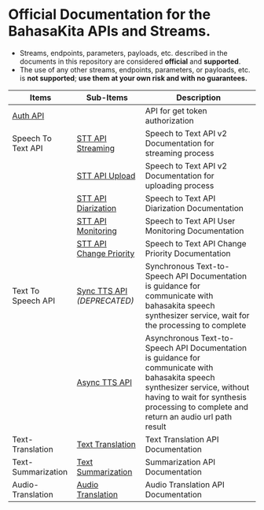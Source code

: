 # Official Documentation for the BahasaKita APIs and Streams.

* Streams, endpoints, parameters, payloads, etc. described in the documents in this repository are considered **official** and **supported**.
* The use of any other streams, endpoints, parameters, or payloads, etc. is **not supported**; **use them at your own risk and with no guarantees.**


Items       | Sub-Items | Description |
------------        |------------ | ------------ |
[Auth API](./docs/Auth-API.md)       | | API for get token authorization |
 Speech To Text API       |[STT API Streaming](./docs/STT-API-Stream-V2.md) | Speech to Text API v2 Documentation for streaming process |
 |      |[STT API Upload](./docs/STT-API-Upload-Transcription.md) | Speech to Text API v2 Documentation for uploading process |
 |      |[STT API Diarization](./docs/STT-API-Upload-Diarization.md) | Speech to Text API Diarization Documentation |
 |      |[STT API Monitoring](./docs/STT-API-Monitoring.md) | Speech to Text API User Monitoring Documentation |
 |      |[STT API Change Priority](./docs/STT-API-Change-Priority.md) | Speech to Text API Change Priority Documentation |
 Text To Speech API        |[Sync TTS API ](./docs/TTS-API-Sync.md) *(DEPRECATED)*|Synchronous Text-to-Speech API Documentation is guidance for communicate with bahasakita speech synthesizer service, wait for the processing to complete |
 |      |[Async TTS API](./docs/TTS-API-Async.md) | Asynchronous Text-to-Speech API Documentation is guidance for communicate with bahasakita speech synthesizer service, without having to wait for synthesis processing to complete and return an audio url path result |
 Text-Translation   |[Text Translation](./docs/Text-Translation-API.md) | Text Translation API Documentation |
 Text-Summarization |[Text Summarization](./docs/Text-Summarization.md) | Summarization API Documentation |
 Audio-Translation |[Audio Translation](./docs/Audio-Translation.md) | Audio Translation API Documentation |
